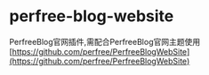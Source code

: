 # perfree-blog-website
PerfreeBlog官网插件,需配合PerfreeBlog官网主题使用[https://github.com/perfree/PerfreeBlogWebSite](https://github.com/perfree/PerfreeBlogWebSite)
